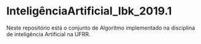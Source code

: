 # InteligênciaArtificial_Ibk_2019.1
Neste repositório está o conjunto de Algoritmo implementado na disciplina de inteligência Artificial na UFRR.

